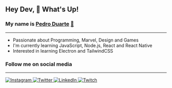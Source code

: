 ## Hey Dev, 👋 What's Up!

<h3>
My name is
<a href="https://app.rocketseat.com.br/me/pedropduarte2005" target="_blank">
 Pedro Duarte</b></a> <a href="https://app.rocketseat.com.br/me/pedropduarte2005" title="Rocketseat">🚀</a>
</h3>
 
---

- Passionate about Programming, Marvel, Design and Games
- I'm currently learning JavaScript, Node.js, React and React Native
- Interested in learning Electron and TailwindCSS

### Follow me on social media

---

<a href="https://instagram.com/pduartesilva2005" target="_blank">
  <img alt="Instagram" src="https://img.shields.io/badge/@pduartesilva2005%20-%23E4405F.svg?&style=flat-square&logo=Instagram&logoColor=white"/>
</a>
<a href="https://twitter.com/PedroPDuarte1" target="_blank">
  <img alt="Twitter" src="https://img.shields.io/badge/@PedroPDuarte1%20-%231DA1F2.svg?&style=flat-square&logo=Twitter&logoColor=white"/>
</a>
<a href="https://www.linkedin.com/in/pedropduarte2005/" target="_blank">
  <img alt="LinkedIn" src="https://img.shields.io/badge/Pedro%20Duarte-%230077B5.svg?&style=flat-square&logo=linkedin&logoColor=white"/>
</a>
<a href="https://twitch.tv/pedroduarte2005" target="_blank">
  <img alt="Twitch" src="https://img.shields.io/badge/pedroduarte2005-9146FF?style=flat-square&logo=twitch&logoColor=white">
</a>
